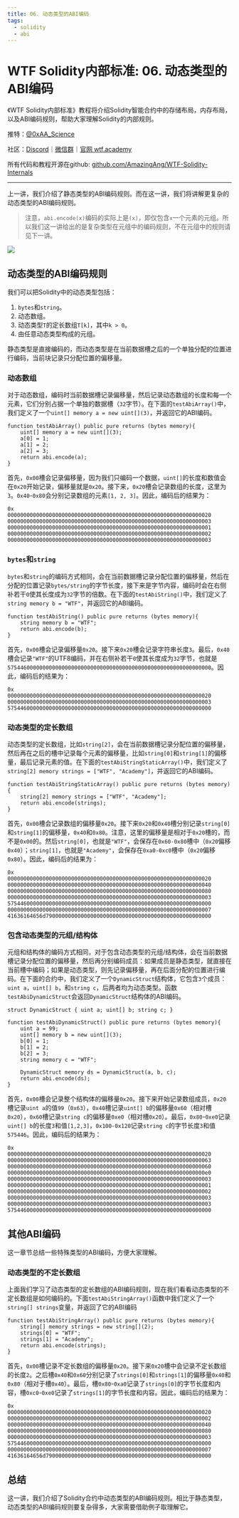 ```yaml
---
title: 06. 动态类型的ABI编码
tags:
  - solidity
  - abi
---
```


# WTF Solidity内部标准: 06. 动态类型的ABI编码

《WTF Solidity内部标准》教程将介绍Solidity智能合约中的存储布局，内存布局，以及ABI编码规则，帮助大家理解Solidity的内部规则。

推特：[@0xAA_Science](https://twitter.com/0xAA_Science)

社区：[Discord](https://discord.gg/5akcruXrsk)｜[微信群](https://docs.google.com/forms/d/e/1FAIpQLSe4KGT8Sh6sJ7hedQRuIYirOoZK_85miz3dw7vA1-YjodgJ-A/viewform?usp=sf_link)｜[官网 wtf.academy](https://wtf.academy)

所有代码和教程开源在github: [github.com/AmazingAng/WTF-Solidity-Internals](https://github.com/AmazingAng/WTF-Solidity-Internals)

-----

上一讲，我们介绍了静态类型的ABI编码规则。而在这一讲，我们将讲解更复杂的动态类型的ABI编码规则。

> 注意，`abi.encode(x)`编码的实际上是`(x)`，即仅包含`x`一个元素的元组。所以我们这一讲给出的是复杂类型在元组中的编码规则，不在元组中的规则请见下一讲。

![](./img/6-1.png)

## 动态类型的ABI编码规则

我们可以把Solidity中的动态类型包括：

1. `bytes`和`string`。
2. 动态数组。
3. 动态类型`T`的定长数组`T[k]`，其中`k > 0`。
4. 由任意动态类型构成的元组。

静态类型是直接编码的，而动态类型是在当前数据槽之后的一个单独分配的位置进行编码，当前块记录只分配位置的偏移量。

### 动态数组

对于动态数组，编码时当前数据槽记录偏移量，然后记录动态数组的长度和每一个元素，它们分别占据一个单独的数据槽（`32`字节）。在下面的`testAbiArray()`中，我们定义了一个`uint[] memory a = new uint[](3)`，并返回它的ABI编码。

```solidity
function testAbiArray() public pure returns (bytes memory){
    uint[] memory a = new uint[](3);
    a[0] = 1;
    a[1] = 2;
    a[2] = 3;
    return abi.encode(a);
}
```

首先，`0x00`槽会记录偏移量，因为我们只编码一个数据，`uint[]`的长度和数值会在`0x20`开始记录，偏移量就是`0x20`。接下来，`0x20`槽会记录数组的长度，这里为`3`。`0x40`-`0x80`会分别记录数组的元素`[1, 2, 3]`。因此，编码后的结果为：

```
0x
0000000000000000000000000000000000000000000000000000000000000020
0000000000000000000000000000000000000000000000000000000000000003
0000000000000000000000000000000000000000000000000000000000000001
0000000000000000000000000000000000000000000000000000000000000002
0000000000000000000000000000000000000000000000000000000000000003
```

### `bytes`和`string`

`bytes`和`string`的编码方式相同，会在当前数据槽记录分配位置的偏移量，然后在分配的位置记录`bytes/string`的字节长度，接下来是字节内容，编码时会在右侧补若干`0`使其长度成为`32`字节的倍数。在下面的`testAbiString()`中，我们定义了`string memory b = "WTF"`，并返回它的ABI编码。

```solidity
function testAbiString() public pure returns (bytes memory){
    string memory b = "WTF";
    return abi.encode(b);
}
```

首先，`0x00`槽会记录偏移量`0x20`。接下来`0x20`槽会记录字符串长度`3`。最后，`0x40`槽会记录`"WTF"`的UTF8编码，并在右侧补若干`0`使其长度成为`32`字节，也就是`5754460000000000000000000000000000000000000000000000000000000000`。因此，编码后的结果为：

```solidity
0x
0000000000000000000000000000000000000000000000000000000000000020
0000000000000000000000000000000000000000000000000000000000000003
5754460000000000000000000000000000000000000000000000000000000000
```

### 动态类型的定长数组

动态类型的定长数组，比如`string[2]`，会在当前数据槽记录分配位置的偏移量，然后再在之后的槽中记录每个元素的偏移量，比如`string[0]`和`string[1]`的偏移量，最后记录元素的值。在下面的`testAbiStringStaticArray()`中，我们定义了`string[2] memory strings = ["WTF", "Academy"]`，并返回它的ABI编码。

```solidity
function testAbiStringStaticArray() public pure returns (bytes memory){
    string[2] memory strings = ["WTF", "Academy"];
    return abi.encode(strings);
}
```

首先，`0x00`槽会记录数组的偏移量`0x20`。接下来`0x20`和`0x40`槽分别记录`string[0]`和`string[1]`的偏移量，`0x40`和`0x80`。注意，这里的偏移量是相对于`0x20`槽的，而不是`0x00`的。然后`string[0]`，也就是`"WTF"`，会保存在`0x60-0x80`槽中（`0x20`偏移`0x40`）；`string[1]`，也就是`"Academy"`，会保存在`0xa0-0xc0`槽中（`0x20`偏移`0x80`）。因此，编码后的结果为：

```
0x
0000000000000000000000000000000000000000000000000000000000000020
0000000000000000000000000000000000000000000000000000000000000040
0000000000000000000000000000000000000000000000000000000000000080
0000000000000000000000000000000000000000000000000000000000000003
5754460000000000000000000000000000000000000000000000000000000000
0000000000000000000000000000000000000000000000000000000000000007
41636164656d7900000000000000000000000000000000000000000000000000
```

### 包含动态类型的元组/结构体

元组和结构体的编码方式相同，对于包含动态类型的元组/结构体，会在当前数据槽记录分配位置的偏移量，然后再分别编码成员：如果成员是静态类型，就直接在当前槽中编码；如果是动态类型，则先记录偏移量，再在后面分配的位置进行编码。在下面的合约中，我们定义了一个`DynamicStruct`结构体，它包含`3`个成员：`uint a`，`uint[] b`，和`string c`，后两者均为动态类型。函数`testAbiDynamicStruct`会返回`DynamicStruct`结构体的ABI编码。

```solidity
struct DynamicStruct { uint a; uint[] b; string c; }

function testAbiDynamicStruct() public pure returns (bytes memory){
    uint a = 99;
    uint[] memory b = new uint[](3);
    b[0] = 1;
    b[1] = 2;
    b[2] = 3;
    string memory c = "WTF";

    DynamicStruct memory ds = DynamicStruct(a, b, c);
    return abi.encode(ds);
}
```

首先，`0x00`槽会记录整个结构体的偏移量`0x20`。接下来开始记录数组成员，`0x20`槽记录`uint a`的值`99`（`0x63`），`0x40`槽记录`uint[] b`的偏移量`0x60`（相对槽`0x20`），`0x60`槽记录`string c`的偏移量`0xe0`（相对槽`0x20`）。最后，`0x80`-`0xe0`记录`uint[] b`的长度`3`和值`[1,2,3]`，`0x100-0x120`记录`string c`的字节长度`3`和值`575446`。因此，编码后的结果为：

```
0x
0000000000000000000000000000000000000000000000000000000000000020
0000000000000000000000000000000000000000000000000000000000000063
0000000000000000000000000000000000000000000000000000000000000060
00000000000000000000000000000000000000000000000000000000000000e0
0000000000000000000000000000000000000000000000000000000000000003
0000000000000000000000000000000000000000000000000000000000000001
0000000000000000000000000000000000000000000000000000000000000002
0000000000000000000000000000000000000000000000000000000000000003
0000000000000000000000000000000000000000000000000000000000000003
5754460000000000000000000000000000000000000000000000000000000000
```

## 其他ABI编码

这一章节总结一些特殊类型的ABI编码，方便大家理解。

### 动态类型的不定长数组

上面我们学习了动态类型的定长数组的ABI编码规则，现在我们看看动态类型的不定长数组是如何编码的。下面`testAbiStringArray()`函数中我们定义了一个`string[] strings`变量，并返回了它的ABI编码

```solidity
function testAbiStringArray() public pure returns (bytes memory){
    string[] memory strings = new string[](2);
    strings[0] = "WTF";
    strings[1] = "Academy";
    return abi.encode(strings);
}
```

首先，`0x00`槽记录不定长数组的偏移量`0x20`。接下来`0x20`槽中会记录不定长数组的长度`2`。之后槽`0x40`和`0x60`分别记录了`strings[0]`和`strings[1]`的偏移量`0x40`和`0x80`（相对于槽`0x40`）。最后，槽`0x80`-`0xa0`记录了`strings[0]`的字节长度和内容，槽`0xc0`-`0xe0`记录了`strings[1]`的字节长度和内容。因此，编码后的结果为：

```
0x
0000000000000000000000000000000000000000000000000000000000000020
0000000000000000000000000000000000000000000000000000000000000002
0000000000000000000000000000000000000000000000000000000000000040
0000000000000000000000000000000000000000000000000000000000000080
0000000000000000000000000000000000000000000000000000000000000003
5754460000000000000000000000000000000000000000000000000000000000
0000000000000000000000000000000000000000000000000000000000000007
41636164656d7900000000000000000000000000000000000000000000000000
```

## 总结

这一讲，我们介绍了Solidity合约中动态类型的ABI编码规则。相比于静态类型，动态类型的ABI编码规则要复杂得多，大家需要借助例子取理解它。